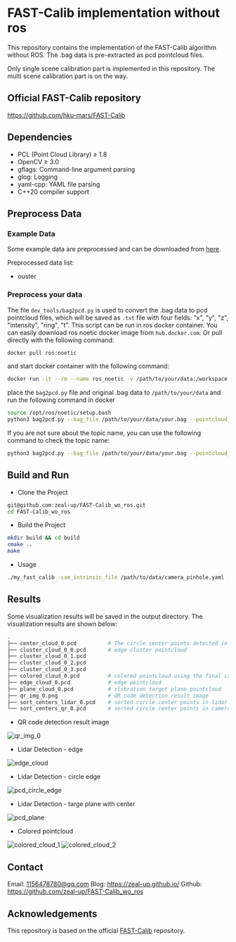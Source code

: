 # FAST-Calib implementation without ros

This repository contains the implementation of the FAST-Calib algorithm without ROS.
The .bag data is pre-extracted as pcd pointcloud files.

Only single scene calibration part is implemented in this repository.
The multi scene calibration part is on the way.

## Official FAST-Calib repository

https://github.com/hku-mars/FAST-Calib

## Dependencies

- PCL (Point Cloud Library) ≥ 1.8
- OpenCV ≥ 3.0
- gflags: Command-line argument parsing
- glog: Logging
- yaml-cpp: YAML file parsing
- C++20 compiler support

## Preprocess Data

### Example Data

Some example data are preprocessed and can be downloaded from [here](https://1drv.ms/f/c/80b61a311192ede4/EmYjTCC-oU9OochtgXNeGEMBwUddOVwMvwWZp2L7-dGnmQ?e=Oh6Gsy).

Preprocessed data list:

- ouster

### Preprocess your data

The file `dev_tools/bag2pcd.py` is used to convert the .bag data to pcd pointcloud files, which will be saved as `.txt` file with four fields: "x", "y", "z", "intensity", "ring", "t".
This script can be run in ros docker container. You can easily download ros noetic docker image from `hub.docker.com`. Or pull directly with the following command:

```bash
docker pull ros:noetic
```

and start docker container with the following command:

```bash
docker run -it --rm --name ros_noetic -v /path/to/your/data:/workspace ros:noetic
```

place the `bag2pcd.py` file and original .bag data to `/path/to/your/data` and run the following command in docker

```bash
source /opt/ros/noetic/setup.bash
python3 bag2pcd.py --bag_file /path/to/your/data/your.bag --pointcloud_topic /ouster/points --output_dir /path/to/your/data/output
```

If you are not sure about the topic name, you can use the following command to check the topic name:

```bash
python3 bag2pcd.py --bag_file /path/to/your/data/your.bag --pointcloud_topic ""
```


## Build and Run

- Clone the Project
  
```bash
git@github.com:zeal-up/FAST-Calib_wo_ros.git
cd FAST-Calib_wo_ros
```

- Build the Project

```bash
mkdir build && cd build
cmake ..
make
```

- Usage

```bash
./my_fast_calib -cam_intrinsic_file /path/to/data/camera_pinhole.yaml --data_dir /path/to/data --output_dir /path/to/output
```

## Results

Some visualization results will be saved in the output directory.
The visualization results are shown below:

```bash
.
├── center_cloud_0.pcd          # The circle center points detected in lidar pointcloud
├── cluster_cloud_0_0.pcd       # edge cluster pointcloud
├── cluster_cloud_0_1.pcd
├── cluster_cloud_0_2.pcd
├── cluster_cloud_0_3.pcd
├── colored_cloud_0.pcd         # colored pointcloud using the final calibration transformation
├── edge_cloud_0.pcd            # edge pointcloud
├── plane_cloud_0.pcd           # clibration target plane pointcloud
├── qr_img_0.png                # QR code detection result image
├── sort_centers_lidar_0.pcd    # sorted circle center points in lidar coordinate
└── sort_centers_qr_0.pcd       # sorted circle center points in camera coordinate
```

- QR code detection result image

![qr_img_0](./docs/imgs/qr_img_0.png)

- Lidar Detection - edge
  
![edge_cloud](./docs/imgs/pcd_edge.png)

- Lidar Detection - circle edge

![pcd_circle_edge](./docs/imgs/pcd_circle_edge.png)

- Lidar Detection - targe plane with center
  
![pcd_plane](./docs//imgs/pcd_plane_w_centers.png)

- Colored pointcloud

![colored_cloud_1](./docs/imgs/colored_pcd_01.png)
![colored_cloud_2](./docs/imgs/colored_pcd_02.png)

## Contact

Email: 1156478780@qq.com
Blog: https://zeal-up.github.io/
Github: https://github.com/zeal-up/FAST-Calib_wo_ros

## Acknowledgements

This repository is based on the official [FAST-Calib](https://github.com/hku-mars/FAST-Calib) repository.